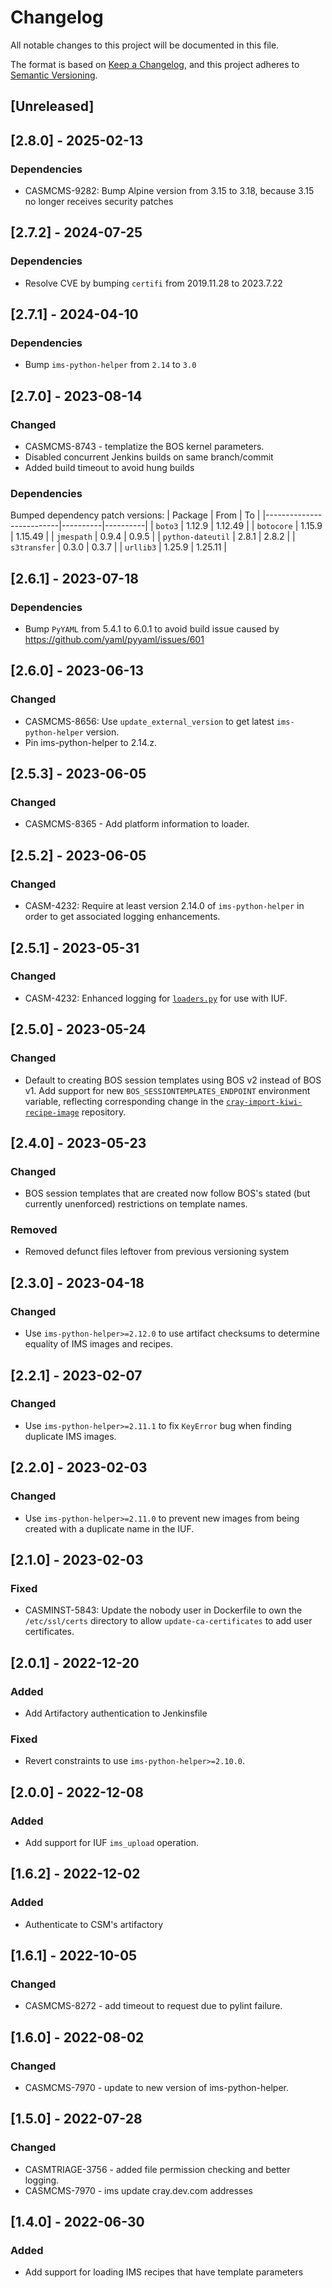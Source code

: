 # Changelog

All notable changes to this project will be documented in this file.

The format is based on [Keep a Changelog](https://keepachangelog.com/en/1.0.0/),
and this project adheres to [Semantic Versioning](https://semver.org/spec/v2.0.0.html).

## [Unreleased]

## [2.8.0] - 2025-02-13
### Dependencies
- CASMCMS-9282: Bump Alpine version from 3.15 to 3.18, because 3.15 no longer receives security patches

## [2.7.2] - 2024-07-25
### Dependencies
- Resolve CVE by bumping `certifi` from 2019.11.28 to 2023.7.22

## [2.7.1] - 2024-04-10
### Dependencies
- Bump `ims-python-helper` from `2.14` to `3.0`

## [2.7.0] - 2023-08-14
### Changed
- CASMCMS-8743 - templatize the BOS kernel parameters.
- Disabled concurrent Jenkins builds on same branch/commit
- Added build timeout to avoid hung builds

### Dependencies
Bumped dependency patch versions:
| Package                  | From     | To       |
|--------------------------|----------|----------|
| `boto3`                  | 1.12.9   | 1.12.49  |
| `botocore`               | 1.15.9   | 1.15.49  |
| `jmespath`               | 0.9.4    | 0.9.5    |
| `python-dateutil`        | 2.8.1    | 2.8.2    |
| `s3transfer`             | 0.3.0    | 0.3.7    |
| `urllib3`                | 1.25.9   | 1.25.11  |

## [2.6.1] - 2023-07-18
### Dependencies
- Bump `PyYAML` from 5.4.1 to 6.0.1 to avoid build issue caused by https://github.com/yaml/pyyaml/issues/601

## [2.6.0] - 2023-06-13
### Changed
- CASMCMS-8656: Use `update_external_version` to get latest `ims-python-helper` version.
- Pin ims-python-helper to 2.14.z.

## [2.5.3] - 2023-06-05
### Changed
- CASMCMS-8365 - Add platform information to loader.

## [2.5.2] - 2023-06-05
### Changed
- CASM-4232: Require at least version 2.14.0 of `ims-python-helper` in order to get associated logging enhancements.

## [2.5.1] - 2023-05-31
### Changed
- CASM-4232: Enhanced logging for [`loaders.py`](ims_load_artifacts/loaders.py) for use with IUF.

## [2.5.0] - 2023-05-24
### Changed
- Default to creating BOS session templates using BOS v2 instead of BOS v1. Add support for new `BOS_SESSIONTEMPLATES_ENDPOINT`
  environment variable, reflecting corresponding change in the [`cray-import-kiwi-recipe-image`](https://github.com/Cray-HPE/cray-import-kiwi-recipe-image)
  repository.

## [2.4.0] - 2023-05-23
### Changed
- BOS session templates that are created now follow BOS's stated (but currently unenforced)
  restrictions on template names.
  
### Removed
- Removed defunct files leftover from previous versioning system

## [2.3.0] - 2023-04-18
### Changed
- Use `ims-python-helper>=2.12.0` to use artifact checksums to determine equality
  of IMS images and recipes.

## [2.2.1] - 2023-02-07
### Changed
- Use `ims-python-helper>=2.11.1` to fix `KeyError` bug when finding duplicate
  IMS images.

## [2.2.0] - 2023-02-03
### Changed
- Use `ims-python-helper>=2.11.0` to prevent new images from being
  created with a duplicate name in the IUF.

## [2.1.0] - 2023-02-03
### Fixed
- CASMINST-5843: Update the nobody user in Dockerfile to own the `/etc/ssl/certs` directory to allow `update-ca-certificates` to add user certificates.

## [2.0.1] - 2022-12-20
### Added
- Add Artifactory authentication to Jenkinsfile

### Fixed
- Revert constraints to use `ims-python-helper>=2.10.0`.

## [2.0.0] - 2022-12-08
### Added
- Add support for IUF `ims_upload` operation.

## [1.6.2] - 2022-12-02
### Added
- Authenticate to CSM's artifactory

## [1.6.1] - 2022-10-05
### Changed
- CASMCMS-8272 - add timeout to request due to pylint failure.

## [1.6.0] - 2022-08-02
### Changed
- CASMCMS-7970 - update to new version of ims-python-helper.

## [1.5.0] - 2022-07-28
### Changed
- CASMTRIAGE-3756 - added file permission checking and better logging.
- CASMCMS-7970 - ims update cray.dev.com addresses

## [1.4.0] - 2022-06-30
### Added
- Add support for loading IMS recipes that have template parameters
